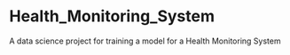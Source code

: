 # Health_Monitoring_System
A data science project for training a model for a Health Monitoring System
